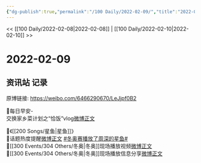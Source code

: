 ```yaml
---
{"dg-publish":true,"permalink":"/100 Daily/2022-02-09/","title":"2022-02-09","created":"2022-12-22T15:54:36.000+08:00","updated":"2023-01-09T17:24:41.788+08:00"}
---
```



<< [[100 Daily/2022-02-08\|2022-02-08]] | [[100 Daily/2022-02-10\|2022-02-10]] >>

# 2022-02-09

## 资讯站 记录

原博链接: https://weibo.com/6466290670/LeJjpf0B2

🌟每日早安-  
交换家乡菜计划之“恰饭”vlog[微博正文](https://weibo.com/detail/4734882720515982)

🌟《[[200 Songs/星鱼\|星鱼]]》  
🎵话题热度提醒[微博正文](https://weibo.com/detail/4734942901176653) [#冬奥赛播放了周深的星鱼#](https://s.weibo.com/weibo?q=%23%E5%86%AC%E5%A5%A5%E8%B5%9B%E6%92%AD%E6%94%BE%E4%BA%86%E5%91%A8%E6%B7%B1%E7%9A%84%E6%98%9F%E9%B1%BC%23)  
🎵[[300 Events/304 Others/冬奥\|冬奥]]现场播放视频[微博正文](https://weibo.com/detail/4734936303010479)  
🎵[[300 Events/304 Others/冬奥\|冬奥]]现场播放信息分享[微博正文](https://weibo.com/detail/4734910478156336)
